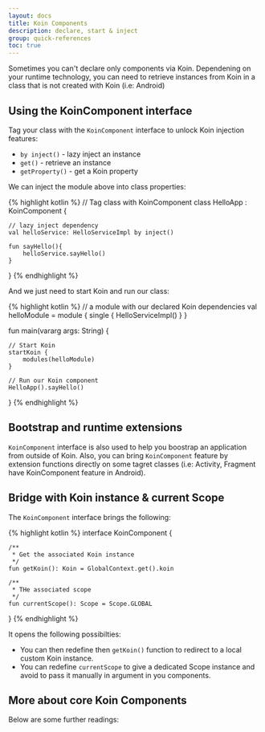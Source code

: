 ```yaml
---
layout: docs
title: Koin Components
description: declare, start & inject
group: quick-references
toc: true
---
```


Sometimes you can't declare only components via Koin. Dependening on your runtime technology, you can need to retrieve instances from Koin in a class
that is not created with Koin (i.e: Android)

## Using the KoinComponent interface

Tag your class with the `KoinComponent` interface to unlock Koin injection features:

* `by inject()` - lazy inject an instance
* `get()` - retrieve an instance
* `getProperty()` - get a Koin property

We can inject the module above into class properties:

{% highlight kotlin %}
// Tag class with KoinComponent
class HelloApp : KoinComponent {

    // lazy inject dependency
    val helloService: HelloServiceImpl by inject()

    fun sayHello(){
        helloService.sayHello()
    }
}
{% endhighlight %}

And we just need to start Koin and run our class:

{% highlight kotlin %}
// a module with our declared Koin dependencies 
val helloModule = module {
    single { HelloServiceImpl() }
}

fun main(vararg args: String) {

    // Start Koin
    startKoin {
        modules(helloModule)
    }

    // Run our Koin component
    HelloApp().sayHello()
}
{% endhighlight %}

## Bootstrap and runtime extensions

`KoinComponent` interface is also used to help you boostrap an application from outside of Koin. Also, you can bring `KoinComponent` feature by extension functions directly on some tagret classes (i.e: Activity, Fragment have KoinComponent feature in Android). 


## Bridge with Koin instance & current Scope

The `KoinComponent` interface brings the following:

{% highlight kotlin %}
interface KoinComponent {

    /**
     * Get the associated Koin instance
     */
    fun getKoin(): Koin = GlobalContext.get().koin

    /**
     * THe associated scope
     */
    fun currentScope(): Scope = Scope.GLOBAL
}
{% endhighlight %}

It opens the following possibilties:

* You can then redefine then `getKoin()` function to redirect to a local custom Koin instance.
* You can redefine `currentScope` to give a dedicated Scope instance and avoid to pass it manually in argument in you components.

## More about core Koin Components

Below are some further readings:



